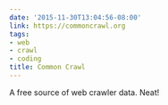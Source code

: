 ```yaml
---
date: '2015-11-30T13:04:56-08:00'
link: https://commoncrawl.org
tags:
- web
- crawl
- coding
title: Common Crawl
---
```


A free source of web crawler data. Neat!
